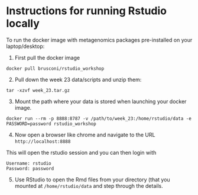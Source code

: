 # Instructions for running Rstudio locally

To run the docker image with metagenomics packages pre-installed on your laptop/desktop:

1) First pull the docker image

```docker pull brusconi/rstudio_workshop```

2) Pull down the week 23 data/scripts and unzip them:

```wget -v -O week_23.tar.gz -L https://wustl.box.com/shared/static/8g2spm9vn8agzlkp2h8l4we1ssfj381p
tar -xzvf week_23.tar.gz
```

3) Mount the path where your data is stored when launching your docker image. 

```
docker run --rm -p 8888:8787 -v /path/to/week_23:/home/rstudio/data -e PASSWORD=password rstudio_workshop
```

4) Now open a browser like chrome and navigate to the URL `http://localhost:8888`

This will open the rstudio session and you can then login with 

```
Username: rstudio
Password: password
```

5) Use RStudio to open the Rmd files from your directory (that you mounted at `/home/rstudio/data` and step through the details.